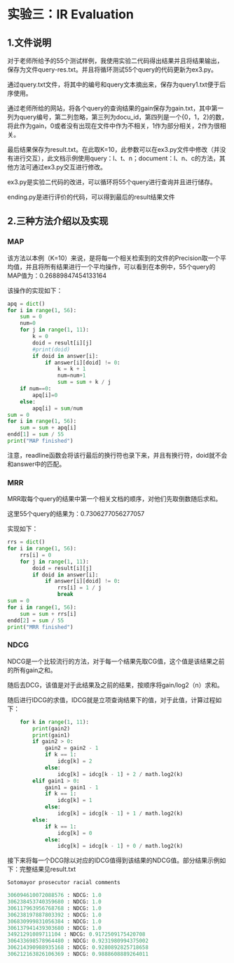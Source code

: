 #  实验三：IR Evaluation

##  1.文件说明

对于老师所给予的55个测试样例，我使用实验二代码得出结果并且将结果输出，保存为文件query-res.txt。并且将循环测试55个query的代码更新为ex3.py。

通过query.txt文件，将其中的编号和query文本摘出来，保存为query1.txt便于后序使用。

通过老师所给的网站，将各个query的查询结果的gain保存为gain.txt，其中第一列为query编号，第二列忽略，第三列为docu_id，第四列是一个{0，1，2}的数，将此作为gain，0或者没有出现在文件中作为不相关，1作为部分相关，2作为很相关。

最后结果保存为result.txt。在此取K=10，此参数可以在ex3.py文件中修改（并没有进行交互），此文档示例使用query：l、t、n；document：l、n、c的方法，其他方法可通过ex3.py交互进行修改。

ex3.py是实验二代码的改进，可以循环将55个query进行查询并且进行储存。

ending.py是进行评价的代码，可以得到最后的result结果文件

##  2.三种方法介绍以及实现

###  MAP

该方法以本例（K=10）来说，是将每一个相关检索到的文件的Precision取一个平均值，并且将所有结果进行一个平均操作，可以看到在本例中，55个query的MAP值为：0.26889847454133164

该操作的实现如下：

```python
apq = dict()
for i in range(1, 56):
    sum = 0
    num=0
    for j in range(1, 11):
        k = 0
        doid = result[i][j]
        #print(doid)
        if doid in answer[i]:
            if answer[i][doid] != 0:
                k = k + 1
                num=num+1
                sum = sum + k / j
    if num==0:
        apq[i]=0
    else:
        apq[i] = sum/num
sum = 0
for i in range(1, 56):
    sum = sum + apq[i]
endd[1] = sum / 55
print("MAP finished")
```

注意，readline函数会将该行最后的换行符也录下来，并且有换行符，doid就不会和answer中的匹配。

###  MRR

MRR取每个query的结果中第一个相关文档的顺序，对他们先取倒数随后求和。

这里55个query的结果为：0.7306277056277057

实现如下：

```python
rrs = dict()
for i in range(1, 56):
    rrs[i] = 0
    for j in range(1, 11):
        doid = result[i][j]
        if doid in answer[i]:
            if answer[i][doid] != 0:
                rrs[i] = 1 / j
                break
sum = 0
for i in range(1, 56):
    sum = sum + rrs[i]
endd[2] = sum / 55
print("MRR finished")
```

###  NDCG

NDCG是一个比较流行的方法，对于每一个结果先取CG值，这个值是该结果之前的所有gain之和。

随后去DCG，该值是对于此结果及之前的结果，按顺序将gain/log2（n）求和。

随后进行IDCG的求值，IDCG就是立项查询结果下的值，对于此值，计算过程如下：

```python
    for k in range(1, 11):
        print(gain2)
        print(gain1)
        if gain2 > 0:
            gain2 = gain2 - 1
            if k == 1:
                idcg[k] = 2
            else:
                idcg[k] = idcg[k - 1] + 2 / math.log2(k)
        elif gain1 > 0:
            gain1 = gain1 - 1
            if k == 1:
                idcg[k] = 1
            else:
                idcg[k] = idcg[k - 1] + 1 / math.log2(k)
        else:
            if k == 1:
                idcg[k] = 0
            else:
                idcg[k] = idcg[k - 1] + 0 / math.log2(k)
```

接下来将每一个DCG除以对应的IDCG值得到该结果的NDCG值。部分结果示例如下：完整结果见result.txt

```python
Sotomayor prosecutor racial comments

306094610072088576 : NDCG: 1.0
306238453740359680 : NDCG: 1.0
306117963956768768 : NDCG: 1.0
306238197887803392 : NDCG: 1.0
306830999831056384 : NDCG: 1.0
306137941439303680 : NDCG: 1.0
34921291089711104 : NDCG: 0.9172509175420708
306433698578964480 : NDCG: 0.9231980994375002
306214390988935168 : NDCG: 0.9280892825718658
306212163826106369 : NDCG: 0.9888608889264011
```
